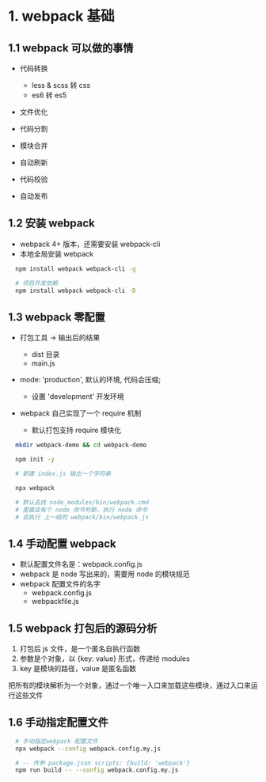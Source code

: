 # 1. webpack 基础

## 1.1 webpack 可以做的事情

- 代码转换

  - less & scss 转 css
  - es6 转 es5

- 文件优化
- 代码分割
- 模块合并
- 自动刷新
- 代码校验
- 自动发布

## 1.2 安装 webpack

- webpack 4+ 版本，还需要安装 webpack-cli
- 本地全局安装 webpack

```bash
  npm install webpack webpack-cli -g

  # 项目开发依赖
  npm install webpack webpack-cli -D

```

## 1.3 webpack 零配置

- 打包工具 -> 输出后的结果

  - dist 目录
  - main.js

- mode: 'production', 默认的环境, 代码会压缩;

  - 设置 'development' 开发环境

- webpack 自己实现了一个 require 机制
  - 默认打包支持 require 模块化

```bash
  mkdir webpack-demo && cd webpack-demo

  npm init -y

  # 新建 index.js 输出一个字符串

  npx webpack

  # 默认去找 node_modules/bin/webpack.cmd
  # 里面会有个 node 命令判断，执行 node 命令
  # 会执行 上一级的 webpack/bin/webpack.js

```

## 1.4 手动配置 webpack

- 默认配置文件名是：webpack.config.js
- webpack 是 node 写出来的，需要用 node 的模块规范
- webpack 配置文件的名字
  - webpack.config.js
  - webpackfile.js


## 1.5 webpack 打包后的源码分析
1. 打包后 js 文件，是一个匿名自执行函数
2. 参数是个对象，以 {key: value} 形式，传递给 modules
3. key 是模块的路径，value 是匿名函数

把所有的模块解析为一个对象，通过一个唯一入口来加载这些模块，通过入口来运行这些文件


## 1.6 手动指定配置文件

```bash
  # 手动指定webpack 配置文件
  npx webpack --config webpack.config.my.js

  # -- 传参 package.json scripts: {build: 'webpack'}
  npm run build -- --config webpack.config.my.js
```